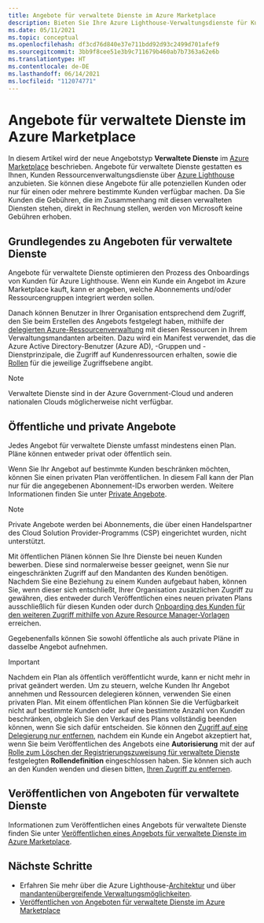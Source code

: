```yaml
---
title: Angebote für verwaltete Dienste im Azure Marketplace
description: Bieten Sie Ihre Azure Lighthouse-Verwaltungsdienste für Kunden über Angebote für verwaltete Dienste im Azure Marketplace an.
ms.date: 05/11/2021
ms.topic: conceptual
ms.openlocfilehash: df3cd76d840e37e711bdd92d93c2499d701afef9
ms.sourcegitcommit: 3bb9f8cee51e3b9c711679b460ab7b7363a62e6b
ms.translationtype: HT
ms.contentlocale: de-DE
ms.lasthandoff: 06/14/2021
ms.locfileid: "112074771"
---
```

# <a name="managed-service-offers-in-azure-marketplace"></a>Angebote für verwaltete Dienste im Azure Marketplace

In diesem Artikel wird der neue Angebotstyp **Verwaltete Dienste** im [Azure Marketplace](https://azuremarketplace.microsoft.com) beschrieben. Angebote für verwaltete Dienste gestatten es Ihnen, Kunden Ressourcenverwaltungsdienste über [Azure Lighthouse](../overview.md) anzubieten. Sie können diese Angebote für alle potenziellen Kunden oder nur für einen oder mehrere bestimmte Kunden verfügbar machen. Da Sie Kunden die Gebühren, die im Zusammenhang mit diesen verwalteten Diensten stehen, direkt in Rechnung stellen, werden von Microsoft keine Gebühren erhoben.

## <a name="understand-managed-service-offers"></a>Grundlegendes zu Angeboten für verwaltete Dienste

Angebote für verwaltete Dienste optimieren den Prozess des Onboardings von Kunden für Azure Lighthouse. Wenn ein Kunde ein Angebot im Azure Marketplace kauft, kann er angeben, welche Abonnements und/oder Ressourcengruppen integriert werden sollen.

Danach können Benutzer in Ihrer Organisation entsprechend dem Zugriff, den Sie beim Erstellen des Angebots festgelegt haben, mithilfe der [delegierten Azure-Ressourcenverwaltung](architecture.md) mit diesen Ressourcen in Ihrem Verwaltungsmandanten arbeiten. Dazu wird ein Manifest verwendet, das die Azure Active Directory-Benutzer (Azure AD), -Gruppen und -Dienstprinzipale, die Zugriff auf Kundenressourcen erhalten, sowie die [Rollen](tenants-users-roles.md) für die jeweilige Zugriffsebene angibt.

> [!NOTE]
> Verwaltete Dienste sind in der Azure Government-Cloud und anderen nationalen Clouds möglicherweise nicht verfügbar.

## <a name="public-and-private-offers"></a>Öffentliche und private Angebote

Jedes Angebot für verwaltete Dienste umfasst mindestens einen Plan. Pläne können entweder privat oder öffentlich sein.

Wenn Sie Ihr Angebot auf bestimmte Kunden beschränken möchten, können Sie einen privaten Plan veröffentlichen. In diesem Fall kann der Plan nur für die angegebenen Abonnement-IDs erworben werden. Weitere Informationen finden Sie unter [Private Angebote](../../marketplace/private-offers.md).

> [!NOTE]
> Private Angebote werden bei Abonnements, die über einen Handelspartner des Cloud Solution Provider-Programms (CSP) eingerichtet wurden, nicht unterstützt.

Mit öffentlichen Plänen können Sie Ihre Dienste bei neuen Kunden bewerben. Diese sind normalerweise besser geeignet, wenn Sie nur eingeschränkten Zugriff auf den Mandanten des Kunden benötigen. Nachdem Sie eine Beziehung zu einem Kunden aufgebaut haben, können Sie, wenn dieser sich entschließt, Ihrer Organisation zusätzlichen Zugriff zu gewähren, dies entweder durch Veröffentlichen eines neuen privaten Plans ausschließlich für diesen Kunden oder durch [Onboarding des Kunden für den weiteren Zugriff mithilfe von Azure Resource Manager-Vorlagen](../how-to/onboard-customer.md) erreichen.

Gegebenenfalls können Sie sowohl öffentliche als auch private Pläne in dasselbe Angebot aufnehmen.

> [!IMPORTANT]
> Nachdem ein Plan als öffentlich veröffentlicht wurde, kann er nicht mehr in privat geändert werden. Um zu steuern, welche Kunden Ihr Angebot annehmen und Ressourcen delegieren können, verwenden Sie einen privaten Plan. Mit einem öffentlichen Plan können Sie die Verfügbarkeit nicht auf bestimmte Kunden oder auf eine bestimmte Anzahl von Kunden beschränken, obgleich Sie den Verkauf des Plans vollständig beenden können, wenn Sie sich dafür entscheiden. Sie können den [Zugriff auf eine Delegierung nur entfernen](../how-to/remove-delegation.md), nachdem ein Kunde ein Angebot akzeptiert hat, wenn Sie beim Veröffentlichen des Angebots eine **Autorisierung** mit der auf [Rolle zum Löschen der Registrierungszuweisung für verwaltete Dienste](../../role-based-access-control/built-in-roles.md#managed-services-registration-assignment-delete-role) festgelegten **Rollendefinition** eingeschlossen haben. Sie können sich auch an den Kunden wenden und diesen bitten, [Ihren Zugriff zu entfernen](../how-to/view-manage-service-providers.md#add-or-remove-service-provider-offers).

## <a name="publish-managed-service-offers"></a>Veröffentlichen von Angeboten für verwaltete Dienste

Informationen zum Veröffentlichen eines Angebots für verwaltete Dienste finden Sie unter [Veröffentlichen eines Angebots für verwaltete Dienste im Azure Marketplace](../how-to/publish-managed-services-offers.md).

## <a name="next-steps"></a>Nächste Schritte

- Erfahren Sie mehr über die Azure Lighthouse-[Architektur](architecture.md) und über [mandantenübergreifende Verwaltungsmöglichkeiten](cross-tenant-management-experience.md).
- [Veröffentlichen von Angeboten für verwaltete Dienste im Azure Marketplace](../how-to/publish-managed-services-offers.md)
